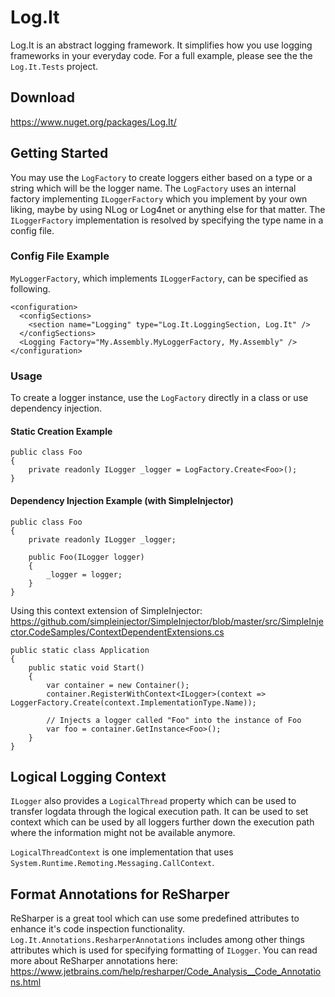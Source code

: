 # Log.It
Log.It is an abstract logging framework. It simplifies how you use logging frameworks in your everyday code. For a full example, please see the the `Log.It.Tests` project.

## Download
https://www.nuget.org/packages/Log.It/

## Getting Started
You may use the `LogFactory` to create loggers either based on a type or a string which will be the logger name. The `LogFactory` uses an internal factory implementing `ILoggerFactory` which you implement by your own liking, maybe by using NLog or Log4net or anything else for that matter. The `ILoggerFactory` implementation is resolved by specifying the type name in a config file.

### Config File Example
`MyLoggerFactory`, which implements `ILoggerFactory`, can be specified as following.
```
<configuration>
  <configSections>
    <section name="Logging" type="Log.It.LoggingSection, Log.It" />
  </configSections>
  <Logging Factory="My.Assembly.MyLoggerFactory, My.Assembly" />
</configuration>
```

### Usage
To create a logger instance, use the `LogFactory` directly in a class or use dependency injection.

#### Static Creation Example
```
public class Foo
{
    private readonly ILogger _logger = LogFactory.Create<Foo>();
}
```

#### Dependency Injection Example (with SimpleInjector)
```
public class Foo
{
    private readonly ILogger _logger;

    public Foo(ILogger logger)
    {
        _logger = logger;
    }
}
```
Using this context extension of SimpleInjector: https://github.com/simpleinjector/SimpleInjector/blob/master/src/SimpleInjector.CodeSamples/ContextDependentExtensions.cs
```
public static class Application
{
    public static void Start()
    {
        var container = new Container();
        container.RegisterWithContext<ILogger>(context => LoggerFactory.Create(context.ImplementationType.Name));

        // Injects a logger called "Foo" into the instance of Foo
        var foo = container.GetInstance<Foo>();
    }
}
```

## Logical Logging Context 
`ILogger` also provides a `LogicalThread` property which can be used to transfer logdata through the logical execution path. It can be used to set context which can be used by all loggers further down the execution path where the information might not be available anymore.

`LogicalThreadContext` is one implementation that uses `System.Runtime.Remoting.Messaging.CallContext`.

## Format Annotations for ReSharper
ReSharper is a great tool which can use some predefined attributes to enhance it's code inspection functionality. `Log.It.Annotations.ResharperAnnotations` includes among other things attributes which is used for specifying formatting of `ILogger`. You can read more about ReSharper annotations here: https://www.jetbrains.com/help/resharper/Code_Analysis__Code_Annotations.html
